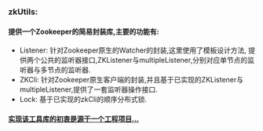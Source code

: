 ### zkUtils:
#### 提供一个Zookeeper的简易封装库,主要的功能有:
* Listener: 针对Zookeeper原生的Watcher的封装,这里使用了模板设计方法,
提供两个公共的监听器接口,ZKListener与multipleListener,分别对应单节点的监听器与多节点的监听器.
* ZKCli: 针对Zookeeper原生客户端的封装,并且基于已实现的ZKListener与multipleListener,提供了一套监听器操作接口.
* Lock: 基于已实现的zkCli的顺序分布式锁.

#### <u>实现该工具库的初衷是源于一个工程项目...</u>
    